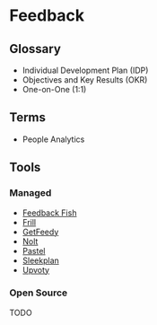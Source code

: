 # Feedback

<!--
https://app.pluralsight.com/paths/skills/providing-quality-feedback

https://app.pluralsight.com/library/courses/resolving-conflicts-with-feedback/table-of-contents

https://github.com/github/feedback
-->

<!--
https://tally.so/feedback

-->

## Glossary

- Individual Development Plan (IDP)
- Objectives and Key Results (OKR)
- One-on-One (1:1)

## Terms

- People Analytics

## Tools

### Managed

- [Feedback Fish](https://feedback.fish)
- [Frill](https://frill.co)
- [GetFeedy](https://getfeedy.io)
- [Nolt](https://nolt.io)
- [Pastel](https://usepastel.com)
- [Sleekplan](https://sleekplan.com)
- [Upvoty](https://upvoty.com)

<!--
https://feedbase.app
https://featurebase.app
https://canny.io
-->

### Open Source

TODO

<!--
https://github.com/germla/germla
https://github.com/dephraiim/userbase
-->
